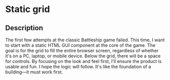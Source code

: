 # Static grid

## Description

The first few attempts at the classic Battleship game failed. This time, I want to start with a static HTML GUI component at the core of the game. The goal is for the grid to fill the entire browser screen, regardless of whether it's on a PC, laptop, or mobile device. Below the grid, there will be a space for controls. By focusing on the look and feel first, I’ll ensure the product is usable and fun. I hope the logic will follow. It's like the foundation of a building—it must work first.

